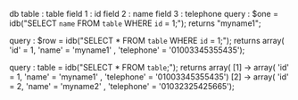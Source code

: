 db table : table
            field 1 : id
            field 2 : name
            field 3 : telephone
query : $one = idb("SELECT `name` FROM `table` WHERE `id` = 1;");  returns "myname1";

query : $row = idb("SELECT * FROM `table` WHERE `id` = 1;"); returns array( 'id' = 1, 'name' = 'myname1' , 'telephone' = '01003345355435');

query : table = idb("SELECT * FROM `table`;"); returns array( [1] -> array( 'id' = 1, 'name' = 'myname1' , 'telephone' = '01003345355435') 
                                                              [2] -> array( 'id' = 2, 'name' = 'myname2' , 'telephone' = '01032325425665');
